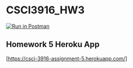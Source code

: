 # CSCI3916_HW3

[![Run in Postman](https://run.pstmn.io/button.svg)](https://app.getpostman.com/run-collection/776bda8663938988f711#?env%5Bhw4%5D=W3sia2V5IjoidXNlcm5hbWUiLCJ2YWx1ZSI6ImN1X3VzZXIiLCJlbmFibGVkIjp0cnVlfSx7ImtleSI6InBhc3N3b3JkIiwidmFsdWUiOiJjdV9ydWxleiIsImVuYWJsZWQiOnRydWV9LHsia2V5IjoidG9rZW4iLCJ2YWx1ZSI6IiIsImVuYWJsZWQiOnRydWV9LHsia2V5IjoibmFtZSIsInZhbHVlIjoiIiwiZW5hYmxlZCI6dHJ1ZX1d)

## Homework 5 Heroku App

  [https://csci-3916-assignment-5.herokuapp.com/]
